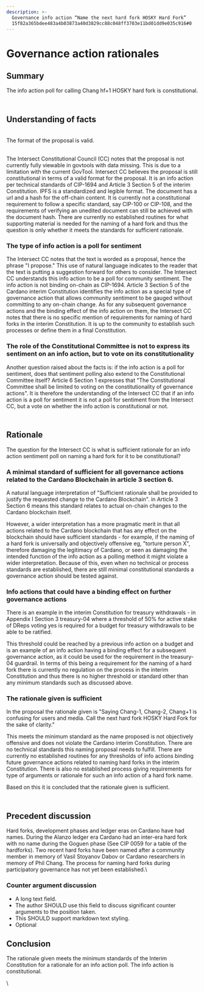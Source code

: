 ```yaml
---
description: >-
  Governance info action “Name the next hard fork HOSKY Hard Fork” 
  15f82a365bdee483a4b03873a40d3829cc88c048ff3703e11bd01dd9e035c916#0
---
```


# Governance action rationales

## Summary

The info action poll for calling Chang hf+1 HOSKY hard fork is constitutional.

\
Understanding of facts
----------------------

\
The format of the proposal is valid.

\
The Intersect Constitutional Council (CC) notes that the proposal is not currently fully viewable in govtools with data missing. This is due to a limitation with the current GovTool. Intersect CC believes the proposal is still constitutional in terms of a valid format for the proposal. It is an info action per technical standards of CIP-1694 and Article 3 Section 5 of the interim Constitution. IPFS is a standardized and legible format. The document has a url and a hash for the off-chain content. It is currently not a constitutional requirement to follow a specific standard, say CIP-100 or CIP-108, and the requirements of verifying an unedited document can still be achieved with the document hash. There are currently no established routines for what supporting material is needed for the naming of a hard fork and thus the question is only whether it meets the standards for sufficient rationale. &#x20;

### The type of info action is a poll for sentiment

The Intersect CC notes that the text is worded as a proposal, hence the phrase "I propose." This use of natural language indicates to the reader that the text is putting a suggestion forward for others to consider. The Intersect CC understands this info action to be a poll for community sentiment. The info action is not binding on-chain as CIP-1694. Article 3 Section 5 of the Cardano interim Constitution identifies the info action as a special type of governance action that allows community sentiment to be gauged without committing to any on-chain change. As for any subsequent governance actions and the binding effect of the info action on them, the Intersect CC notes that there is no specific mention of requirements for naming of hard forks in the interim Constitution. It is up to the community to establish such processes or define them in a final Constitution.&#x20;

### The role of the Constitutional Committee is not to express its sentiment on an info action, but to vote on its constitutionality

Another question raised about the facts is: if the info action is a poll for sentiment, does that sentiment polling also extend to the Constitutional Committee itself? Article 6 Section 1 expresses that "The Constitutional Committee shall be limited to voting on the constitutionality of governance actions". It is therefore the understanding of the Intersect CC that if an info action is a poll for sentiment it is not a poll for sentiment from the Intersect CC, but a vote on whether the info action is constitutional or not.

\
Rationale
---------

The question for the Intersect CC is what is sufficient rationale for an info action sentiment poll on naming a hard fork for it to be constitutional?

### A minimal standard of sufficient for all governance actions related to the Cardano Blockchain in article 3 section 6.&#x20;

A natural language interpretation of "Sufficient rationale shall be provided to justify the requested change to the Cardano Blockchain". in Article 3 Section 6 means this standard relates to actual on-chain changes to the Cardano blockchain itself.&#x20;

However, a wider interpretation has a more pragmatic merit in that all actions related to the Cardano blockchain that has any effect on the blockchain should have sufficient standards - for example, if the naming of a hard fork is universally and objectively offensive eg, "torture person X", therefore damaging the legitimacy of Cardano, or seen as damaging the intended function of the info action as a polling method it might violate a wider interpretation. Because of this, even when no technical or process standards are established, there are still minimal constitutional standards a governance action should be tested against.

### &#x20;Info actions that could have a binding effect on further governance actions&#x20;

There is an example in the interim Constitution for treasury withdrawals - in  Appendix I Section 3 treasury-04 where a threshold of 50% for active stake of DReps voting yes is required for a budget for treasury withdrawals to be able to be ratified.&#x20;

This threshold could be reached by a previous info action on a budget and is an example of an info action having a binding effect for a subsequent governance action, as it could be used for the requirement in the treasury-04 guardrail. In terms of this being a requirement for the naming of a hard fork there is currently no regulation on the process in the interim Constitution and thus there is no higher threshold or standard other than any minimum standards such as discussed above.&#x20;



### The rationale given is sufficient

In the proposal the rationale given is "Saying Chang-1, Chang-2, Chang+1 is confusing for users and media. Call the next hard fork HOSKY Hard Fork for the sake of clarity."&#x20;

This meets the minimum standard as the name proposed is not objectively offensive and does not violate the Cardano interim Constitution. There are no technical standards this naming proposal needs to fulfill. There are currently no established routines for any thresholds of info actions binding future governance actions related to naming hard forks in the interim Constitution. There is also no established process giving requirements for type of arguments or rationale for such an info action of a hard fork name.&#x20;

Based on this it is concluded that the rationale given is sufficient.

\
Pr**ecedent discussion**
------------------------

Hard forks, development phases and ledger eras on Cardano have had names. During the Alanzo ledger era Cardano had an inter-era hard fork with no name during the Goguen phase (See CIP 0059 for a table of the hardforks). Two recent hard forks have been named after a community member in memory of Vasil Stoyanov Dabov or Cardano researchers in memory of Phil Chang. The process for naming hard forks during participatory governance has not yet been established.\


### **Counter argument discussion**

* A long text field.
* The author SHOULD use this field to discuss significant counter arguments to the position taken.
* This SHOULD support markdown text styling.
* Optional

## **Conclusion**

The rationale given meets the minimum standards of the Interim Constitution for a rationale for an info action poll. The info action is constitutional.

\
